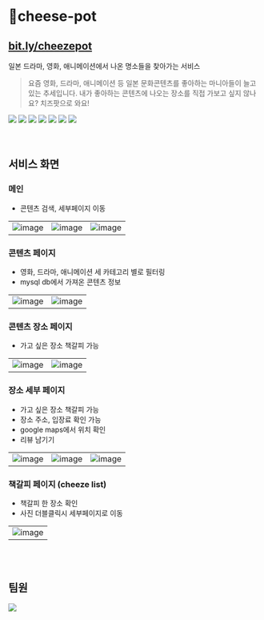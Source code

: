 # 🧀cheese-pot
## [bit.ly/cheezepot](https://bit.ly/cheezepot) <br />
일본 드라마, 영화, 애니메이션에서 나온 명소들을 찾아가는 서비스
> 요즘 영화, 드라마, 애니메이션  등 일본 문화콘텐츠를 좋아하는 마니아들이 늘고 있는 추세입니다. 내가 좋아하는 콘텐츠에 나오는 장소를 직접 가보고 싶지 않나요? 치즈팟으로 와요!

<div>
  <img src="https://img.shields.io/badge/react-61DAFB?style=for-the-badge&logo=react&logoColor=black">
  <img src="https://img.shields.io/badge/styled_components-DB7093?style=for-the-badge&logo=styledcomponents&logoColor=black">
  <img src="https://img.shields.io/badge/node.js-339933?style=for-the-badge&logo=Node.js&logoColor=white">
  <img src="https://img.shields.io/badge/express-000000?style=for-the-badge&logo=express&logoColor=white">
  <img src="https://img.shields.io/badge/mysql-4479A1?style=for-the-badge&logo=mysql&logoColor=white"> 
  <img src="https://img.shields.io/badge/amazonaws-232F3E?style=for-the-badge&logo=amazonaws&logoColor=white">
  <img src="https://img.shields.io/badge/google_maps-4285F4?style=for-the-badge&logo=googlemaps&logoColor=white">
</div>

<br />
<br />

## 서비스 화면
### 메인
- 콘텐츠 검색, 세부페이지 이동
  
||||
|---|---|---|
|![image](https://github.com/55soup/cheese-pot/assets/86298664/10298f14-9760-4a8c-982e-699e08ac0fd8)|![image](https://github.com/55soup/cheese-pot/assets/86298664/8a1a3180-b663-4cb5-9253-5d0da0aa2054)|![image](https://github.com/55soup/cheese-pot/assets/86298664/311f259d-ad89-4d89-8637-543c98624986)|

### 콘텐츠 페이지
- 영화, 드라마, 애니메이션 세 카테고리 별로 필터링
- mysql db에서 가져온 콘텐츠 정보
  
|||
|---|---|
|![image](https://github.com/55soup/cheese-pot/assets/86298664/ebe86644-1648-47f1-98cb-5da33f338e83)|![image](https://github.com/55soup/cheese-pot/assets/86298664/da97dd47-ae0d-492d-9110-f59ae70e0246)|

### 콘텐츠 장소 페이지
- 가고 싶은 장소 책갈피 가능

|||
|---|---|
|![image](https://github.com/55soup/cheese-pot/assets/86298664/50af6f74-3152-4773-9da9-dae1159c78d1)|![image](https://github.com/55soup/cheese-pot/assets/86298664/d8a1c5a6-3cee-4c41-8964-20aeb16a147e)||

### 장소 세부 페이지
- 가고 싶은 장소 책갈피 가능
- 장소 주소, 입장료 확인 가능
- google maps에서 위치 확인
- 리뷰 남기기 

||||
|---|---|---|
|![image](https://github.com/55soup/cheese-pot/assets/86298664/d815bf1e-b99e-40cf-8ba0-bacce4c28d3b)|![image](https://github.com/55soup/cheese-pot/assets/86298664/67760ff3-5f10-4841-b047-78c97587fd80)|![image](https://github.com/55soup/cheese-pot/assets/86298664/3735714e-0cd7-4bd9-b4d0-b6ac3db81ded)|

### 책갈피 페이지 (cheeze list)
- 책갈피 한 장소 확인
- 사진 더블클릭시 세부페이지로 이동

||
|---|
|![image](https://github.com/55soup/cheese-pot/assets/86298664/2e39db80-332f-4a56-80ad-7a33d1929dc4)|
<br />
<br />


## 팀원
<a href="https://github.com/55soup/cheese-pot/graphs/contributors">
  <img src="https://contrib.rocks/image?repo=55soup/cheese-pot" />
</a>
